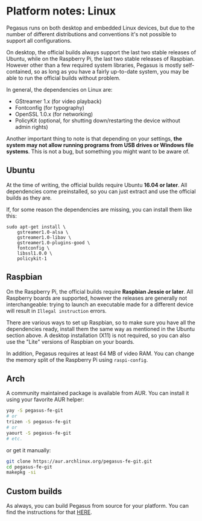 # Platform notes: Linux

Pegasus runs on both desktop and embedded Linux devices, but due to the number of different distributions and conventions it's not possible to support all configurations.

On desktop, the official builds always support the last two stable releases of Ubuntu, while on the Raspberry Pi, the last two stable releases of Raspbian. However other than a few required system libraries, Pegasus is mostly self-contained, so as long as you have a fairly up-to-date system, you may be able to run the official builds without problem.

In general, the dependencies on Linux are:

- GStreamer 1.x (for video playback)
- Fontconfig (for typography)
- OpenSSL 1.0.x (for networking)
- PolicyKit (optional, for shutting down/restarting the device without admin rights)

Another important thing to note is that depending on your settings, **the system may not allow running programs from USB drives or Windows file systems**. This is not a bug, but something you might want to be aware of.


## Ubuntu

At the time of writing, the official builds require Ubuntu **16.04 or later**. All dependencies come preinstalled, so you can just extract and use the official builds as they are.

If, for some reason the dependencies are missing, you can install them like this:
```
sudo apt-get install \
	gstreamer1.0-alsa \
	gstreamer1.0-libav \
	gstreamer1.0-plugins-good \
	fontconfig \
	libssl1.0.0 \
	policykit-1
```


## Raspbian

On the Raspberry Pi, the official builds require **Raspbian Jessie or later**. All Raspberry boards are supported, however the releases are generally not interchangeable: trying to launch an executable made for a different device will result in `Illegal instruction` errors.

There are various ways to set up Raspbian, so to make sure you have all the dependencies ready, install them the same way as mentioned in the Ubuntu section above. A desktop installation (X11) is not required, so you can also use the "Lite" versions of Raspbian on your boards.

In addition, Pegasus requires at least 64 MB of video RAM. You can change the memory split of the Raspberry Pi using `raspi-config`.


## Arch

A community maintained package is available from AUR. You can install it using your favorite AUR helper:

```sh
yay -S pegasus-fe-git
# or
trizen -S pegasus-fe-git
# or
yaourt -S pegasus-fe-git
# etc.
```

or get it manually:

```sh
git clone https://aur.archlinux.org/pegasus-fe-git.git
cd pegasus-fe-git
makepkg -si
```

## Custom builds

As always, you can build Pegasus from source for your platform. You can find the instructions for that [HERE](../dev/build.md).

